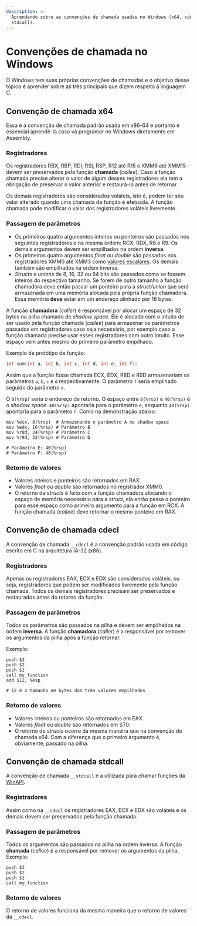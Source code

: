 ```yaml
---
description: >-
  Aprendendo sobre as convenções de chamada usadas no Windows (x64, cdecl e
  stdcall).
---
```


# Convenções de chamada no Windows

O Windows tem suas próprias convenções de chamadas e o objetivo desse tópico é aprender sobre as três principais que dizem respeito à linguagem C.

## Convenção de chamada x64

Essa é a convenção de chamada padrão usada em x86-64 e portanto é essencial aprendê-la caso vá programar no Windows diretamente em Assembly.

### Registradores

Os registradores RBX, RBP, RDI, RSI, RSP, R12 até R15 e XMM6 até XMM15 devem ser preservados pela função **chamada** (_callee_). Caso a função chamada precise alterar o valor de algum desses registradores ela tem a obrigação de preservar o valor anterior e restaurá-lo antes de retornar.

Os demais registradores são considerados voláteis, isto é, podem ter seu valor alterado quando uma chamada de função é efetuada. A função chamada pode modificar o valor dos registradores voláteis livremente.

### Passagem de parâmetros

* Os primeiros quatro argumentos inteiros ou ponteiros são passados nos seguintes registradores e na mesma ordem: RCX, RDX, R8 e R9. Os demais argumentos devem ser empilhados na ordem **inversa**.
* Os primeiros quatro argumentos _float_ ou _double_ são passados nos registradores XMM0 até XMM3 como [valores escalares](../aprofundando-em-assembly/entendendo-sse/#registradores-xmm). Os demais também são empilhados na ordem inversa.
* _Structs_ e _unions_ de 8, 16, 32 ou 64 bits são passados como se fossem inteiros do respectivo tamanho. Se forem de outro tamanho a função chamadora deve então passar um ponteiro para a _struct/union_ que será armazenada em uma memória alocada pela própria função chamadora. Essa memória **deve** estar em um endereço alinhado por 16 bytes.

A função **chamadora** (_caller_) é responsável por alocar um espaço de 32 bytes na pilha chamado de _shadow space_. Ele é alocado com o intuito de ser usado pela função chamada (_callee_) para armazenar os parâmetros passados em registradores caso seja necessário, por exemplo caso a função chamada precise usar esses registradores com outro intuito. Esse espaço vem antes mesmo do primeiro parâmetro empilhado.

Exemplo de protótipo de função:

```c
int sum(int a, int b, int c, int d, int e, int f);
```

Assim que a função fosse chamada ECX, EDX, R8D e R9D armazenariam os parâmetros `a`, `b`, `c` e `d` respectivamente. O parâmetro `f` seria empilhado seguido do parâmetro `e`.

O `0(%rsp)` seria o endereço de retorno. O espaço entre `8(%rsp)` e `40(%rsp)` é o _shadow space_. `40(%rsp)` apontaria para o parâmetro `e`, enquanto `48(%rsp)` apontaria para o parâmetro `f`. Como na demonstração abaixo:

```
mov %ecx, 8(%rsp)  # Armazenando o parâmetro A no shadow space
mov %edx, 16(%rsp) # Parâmetro B
mov %r8d, 24(%rsp) # Parâmetro C
mov %r9d, 32(%rsp) # Parâmetro D

# Parâmetro E: 40(%rsp)
# Parâmetro F: 48(%rsp)
```

### Retorno de valores

* Valores inteiros e ponteiros são retornados em RAX.
* Valores _float_ ou _double_ são retornados no registrador XMM0.
* O retorno de _structs_ é feito com a função chamadora alocando o espaço de memória necessário para a _struct_, ela então passa o ponteiro para esse espaço como primeiro argumento para a função em RCX. A função chamada (_callee_) deve retornar o mesmo ponteiro em RAX.

## Convenção de chamada cdecl

A convenção de chamada `__cdecl` é a convenção padrão usada em código escrito em C na arquitetura IA-32 (x86).

### Registradores

Apenas os registradores EAX, ECX e EDX são considerados voláteis, ou seja, registradores que podem ser modificados livremente pela função chamada. Todos os demais registradores precisam ser preservados e restaurados antes do retorno da função.

### Passagem de parâmetros

Todos os parâmetros são passados na pilha e devem ser empilhados na ordem **inversa**. A função **chamadora** (_caller_) é a responsável por remover os argumentos da pilha após a função retornar.

Exemplo:

```
push $3
push $2
push $1
call my_function
add $12, %esp

# 12 é o tamanho em bytes dos três valores empilhados
```

### Retorno de valores

* Valores inteiros ou ponteiros são retornados em EAX.
* Valores _float_ ou _double_ são retornados em ST0.
* O retorno de _structs_ ocorre da mesma maneira que na convenção de chamada x64. Com a diferença que o primeiro argumento é, obviamente, passado na pilha.

## Convenção de chamada stdcall

A convenção de chamada `__stdcall` é a utilizada para chamar funções da [WinAPI](https://pt.wikipedia.org/wiki/API\_do\_Windows).

### Registradores

Assim como na `__cdecl` os registradores EAX, ECX e EDX são voláteis e os demais devem ser preservados pela função chamada.

### Passagem de parâmetros

Todos os argumentos são passados na pilha na ordem inversa. A função **chamada** (_callee_) é a responsável por remover os argumentos da pilha. Exemplo:

```
push $3
push $2
push $1
call my_function
```

### Retorno de valores

O retorno de valores funciona da mesma maneira que o retorno de valores da `__cdecl`.
